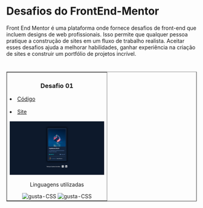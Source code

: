 # Desafios do FrontEnd-Mentor
Front End Mentor é uma plataforma onde fornece desafios de front-end que incluem designs de web profissionais. Isso permite que qualquer pessoa pratique a construção de sites em um fluxo de trabalho realista. Aceitar esses desafios ajuda a melhorar habilidades, ganhar experiência na criação de sites e construir um portfólio de projetos incrível.
#
<table border="1">
  <tr>
    <td>
        <h3 align="center">Desafio 01</h3>
        <li><a href="https://github.com/nomegustaa/nomegustaa.github.io/tree/main/desafio-01"> Código</a></li><br>
        <li><a href="https://nomegustaa.github.io/desafio-01/"> Site</a></li><br>
        <a href="https://github.com/nomegustaa/nomegustaa.github.io/blob/main/img/Desafio-1.png"><img src="./img/Desafio-1.png" width="250px"></a>
        <p align="center"> Linguagens utilizadas <p>
        <div align="center">
          <img alt="gusta-CSS" src="https://img.shields.io/badge/HTML5-E34F26?style=for-the-badge&logo=html5&logoColor=white">
          <img alt="gusta-CSS" src="https://img.shields.io/badge/CSS3-1572B6?style=for-the-badge&logo=css3&logoColor=white">
        </div>
    </td>
  </tr>

     
</table>
